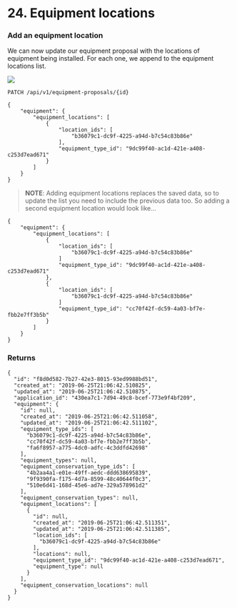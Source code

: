 # 24. Equipment locations


### Add an equipment location

We can now update our equipment proposal with the locations of equipment being installed. For each one, we append to the equipment locations list.

![](/static/screen26.png)

`PATCH /api/v1/equipment-proposals/{id}`

    {
        "equipment": {
            "equipment_locations": [
                {
                    "location_ids": [
                        "b36079c1-dc9f-4225-a94d-b7c54c83b86e"
                    ],
                    "equipment_type_id": "9dc99f40-ac1d-421e-a408-c253d7ead671"
                }
            ]
        }
    }


> **NOTE**: Adding equipment locations replaces the saved data, so to update the list you need to include the previous data too. So adding a second equipment location would look like...

    {
        "equipment": {
            "equipment_locations": [
                {
                    "location_ids": [
                        "b36079c1-dc9f-4225-a94d-b7c54c83b86e"
                    ]
                    "equipment_type_id": "9dc99f40-ac1d-421e-a408-c253d7ead671"
                },
                {
                    "location_ids": [
                        "b36079c1-dc9f-4225-a94d-b7c54c83b86e"
                    ]
                    "equipment_type_id": "cc70f42f-dc59-4a03-bf7e-fbb2e7ff3b5b"
                }
            ]
        }
    }

### Returns

    {
      "id": "f8d0d582-7b27-42e3-8015-93ed9988bd51",
      "created_at": "2019-06-25T21:06:42.510825",
      "updated_at": "2019-06-25T21:06:42.510875",
      "application_id": "430ea7c1-7d94-49c8-bcef-773e9f4bf209",
      "equipment": {
        "id": null,
        "created_at": "2019-06-25T21:06:42.511058",
        "updated_at": "2019-06-25T21:06:42.511102",
        "equipment_type_ids": [
          "b36079c1-dc9f-4225-a94d-b7c54c83b86e",
          "cc70f42f-dc59-4a03-bf7e-fbb2e7ff3b5b",
          "fa6f8957-a775-4dc0-adfc-4c3ddfd42698"
        ],
        "equipment_types": null,
        "equipment_conservation_type_ids": [
          "4b2aa4a1-e01e-49ff-aedc-ddd638695839",
          "9f9390fa-f175-4d7a-8599-48c40644f0c3",
          "510e6d41-168d-45e6-ad7e-329a578961d2"
        ],
        "equipment_conservation_types": null,
        "equipment_locations": [
          {
            "id": null,
            "created_at": "2019-06-25T21:06:42.511351",
            "updated_at": "2019-06-25T21:06:42.511385",
            "location_ids": [
              "b36079c1-dc9f-4225-a94d-b7c54c83b86e"
            ],
            "locations": null,
            "equipment_type_id": "9dc99f40-ac1d-421e-a408-c253d7ead671",
            "equipment_type": null
          }
        ],
        "equipment_conservation_locations": null
      }
    }

